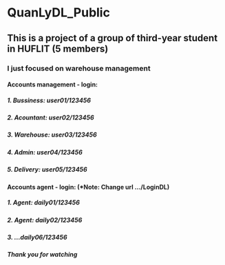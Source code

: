 # QuanLyDL_Public
## This is a project of a group of third-year student in HUFLIT (5 members)
### I just focused on warehouse management 
#### Accounts management - login:
#####  1. Bussiness: user01/123456
#####  2. Acountant: user02/123456
#####  3. Warehouse: user03/123456
#####  4. Admin: user04/123456
#####  5. Delivery: user05/123456
####  Accounts agent - login: (*Note: Change url .../LoginDL)
#####  1. Agent: daily01/123456
#####  2. Agent: daily02/123456
#####  3. ...daily06/123456

#####  Thank you for watching